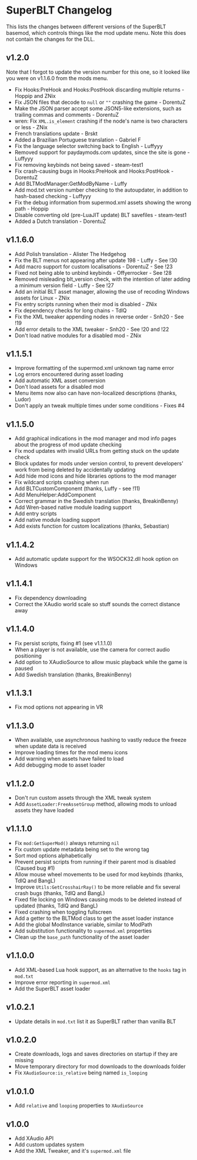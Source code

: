 # SuperBLT Changelog

This lists the changes between different versions of the SuperBLT basemod,
which controls things like the mod update menu. Note this does not contain the
changes for the DLL.

## v1.2.0

Note that I forgot to update the version number for this one, so it looked like you were on v1.1.6.0 from the mods menu.

- Fix Hooks:PreHook and Hooks:PostHook discarding multiple returns - Hoppip and ZNix
- Fix JSON files that decode to `null` or `""` crashing the game - DorentuZ
- Make the JSON parser accept some JSON5-like extensions, such as trailing commas and comments - DorentuZ
- wren: Fix `XML.is_element` crashing if the node's name is two characters or less - ZNix
- French translations update - Brskt
- Added a Brazilian Portuguese translation - Gabriel F
- Fix the language selector switching back to English - Luffyyy
- Removed support for paydaymods.com updates, since the site is gone - Luffyyy
- Fix removing keybinds not being saved - steam-test1
- Fix crash-causing bugs in Hooks:PreHook and Hooks:PostHook - DorentuZ
- Add BLTModManager:GetModByName - Luffy
- Add mod.txt version number checking to the autoupdater, in addition to hash-based checking - Luffyyy
- Fix the debug information from supermod.xml assets showing the wrong path - Hoppip
- Disable converting old (pre-LuaJIT update) BLT savefiles - steam-test1
- Added a Dutch translation - DorentuZ

## v1.1.6.0

- Add Polish translation - Alister The Hedgehog
- Fix the BLT menus not appearing after update 198 - Luffy - See !30
- Add macro support for custom localisations - DorentuZ - See !23
- Fixed not being able to unbind keybinds - Offyerrocker - See !28
- Removed misleading blt_version check, with the intention of later adding a minimum version field - Luffy - See !27
- Add an initial BLT asset manager, allowing the use of recoding Windows assets for Linux - ZNix
- Fix entry scripts running when their mod is disabled - ZNix
- Fix dependency checks for long chains - TdlQ
- Fix the XML tweaker appending nodes in reverse order - Snh20 - See !19
- Add error details to the XML tweaker - Snh20 - See !20 and !22
- Don't load native modules for a disabled mod - ZNix

## v1.1.5.1

- Improve formatting of the supermod.xml unknown tag name error
- Log errors encountered during asset loading
- Add automatic XML asset conversion
- Don't load assets for a disabled mod
- Menu items now also can have non-localized descriptions (thanks, Ludor)
- Don't apply an tweak multiple times under some conditions - Fixes #4

## v1.1.5.0

- Add graphical indications in the mod manager and mod info pages about the progress of mod update checking
- Fix mod updates with invalid URLs from getting stuck on the update check
- Block updates for mods under version control, to prevent developers' work from being deleted by accidentally updating
- Add hide mod icons and hide libraries options to the mod manager
- Fix wildcard scripts crashing when run
- Add BLTCustomComponent (thanks, Luffy - see !11)
- Add MenuHelper:AddComponent
- Correct grammar in the Swedish translation (thanks, BreakinBenny)
- Add Wren-based native module loading support
- Add entry scripts
- Add native module loading support
- Add exists function for custom localizations (thanks, Sebastian)

## v1.1.4.2

- Add automatic update support for the WSOCK32.dll hook option on Windows

## v1.1.4.1

- Fix dependency downloading
- Correct the XAudio world scale so stuff sounds the correct distance away

## v1.1.4.0

- Fix persist scripts, fixing #1 (see v1.1.1.0)
- When a player is not available, use the camera for correct audio positioning
- Add option to XAudioSource to allow music playback while the game is paused
- Add Swedish translation (thanks, BreakinBenny)

## v1.1.3.1

- Fix mod options not appearing in VR

## v1.1.3.0

- When available, use asynchronous hashing to vastly reduce the freeze when update data is received
- Improve loading times for the mod menu icons
- Add warning when assets have failed to load
- Add debugging mode to asset loader

## v1.1.2.0

- Don't run custom assets through the XML tweak system
- Add `AssetLoader:FreeAssetGroup` method, allowing mods to unload assets they have loaded

## v1.1.1.0

- Fix `mod:GetSuperMod()` always returning `nil`
- Fix custom update metadata being set to the wrong tag
- Sort mod options alphabetically
- Prevent persist scripts from running if their parent mod is disabled (Caused bug #1)
- Allow mouse wheel movements to be used for mod keybinds (thanks, TdlQ and BangL)
- Improve `Utils:GetCrosshairRay()` to be more reliable and fix several crash bugs (thanks, TdlQ and BangL)
- Fixed file locking on Windows causing mods to be deleted instead of updated (thanks, TdlQ and BangL)
- Fixed crashing when toggling fullscreen
- Add a getter to the BLTMod class to get the asset loader instance
- Add the global ModInstance variable, similar to ModPath
- Add substitution functionality to `supermod.xml` properties
- Clean up the `base_path` functionality of the asset loader

## v1.1.0.0

- Add XML-based Lua hook support, as an alternative to the `hooks` tag in `mod.txt`
- Improve error reporting in `supermod.xml`
- Add the SuperBLT asset loader

## v1.0.2.1

- Update details in `mod.txt` list it as SuperBLT rather than vanilla BLT

## v1.0.2.0

- Create downloads, logs and saves directories on startup if they are missing
- Move temporary directory for mod downloads to the downloads folder
- Fix `XAudioSource:is_relative` being named `is_looping`

## v1.0.1.0

- Add `relative` and `looping` properties to `XAudioSource`

## v1.0.0

- Add XAudio API
- Add custom updates system
- Add the XML Tweaker, and it's `supermod.xml` file

